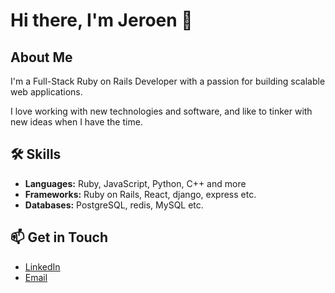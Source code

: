 # Hi there, I'm Jeroen 👋

## About Me
I'm a Full-Stack Ruby on Rails Developer with a passion for building scalable web applications.

I love working with new technologies and software, and like to tinker with new ideas when I have the time.

## 🛠️ Skills
- **Languages:** Ruby, JavaScript, Python, C++ and more
- **Frameworks:** Ruby on Rails, React, django, express etc.
- **Databases:** PostgreSQL, redis, MySQL etc.

## 📫 Get in Touch
- [LinkedIn](https://www.linkedin.com/in/jeroen-boers-2807a3124/)
- [Email](mailto:jeroen.boers@hotmail.com)
